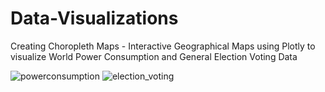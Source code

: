 # Data-Visualizations
Creating Choropleth Maps - Interactive Geographical Maps using Plotly to visualize World Power Consumption and General Election Voting Data

![powerconsumption](https://cloud.githubusercontent.com/assets/6215149/24935056/0d682460-1ee5-11e7-83aa-e5b5eb3d49f9.png)
![election_voting](https://cloud.githubusercontent.com/assets/6215149/24935109/6d4da94a-1ee5-11e7-93fc-a986aa801f35.png)
